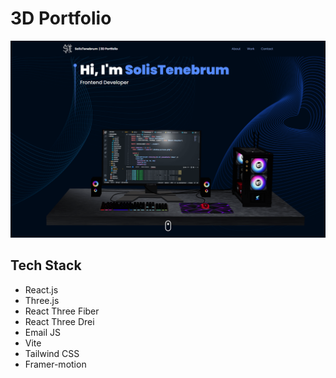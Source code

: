 # 3D Portfolio

![3d-portfolio-preview](./src/assets/3d-portfolio-preview.png)

## Tech Stack

- React.js
- Three.js
- React Three Fiber
- React Three Drei
- Email JS
- Vite
- Tailwind CSS
- Framer-motion